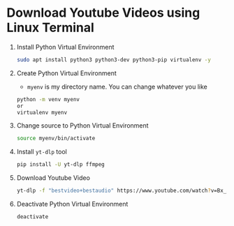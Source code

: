 # Download Youtube Videos using Linux Terminal

  1. Install Python Virtual Environment

     ```bash
     sudo apt install python3 python3-dev python3-pip virtualenv -y
     ```
  
  2. Create Python Virtual Environment

     + `myenv` is my directory name. You can change whatever you like
  
     ```bash
     python -m venv myenv
     or
     virtualenv myenv
     ```

  3. Change source to Python Virtual Environment
  
     ```bash
     source myenv/bin/activate
     ```

  5. Install `yt-dlp` tool

     ```bash
     pip install -U yt-dlp ffmpeg
     ```

  6. Download Youtube Video

     ```bash
     yt-dlp -f "bestvideo+bestaudio" https://www.youtube.com/watch?v=Bx_X8dhANRk
     ```
     
  7. Deactivate Python Virtual Environment

     ```bash
     deactivate
     ```
